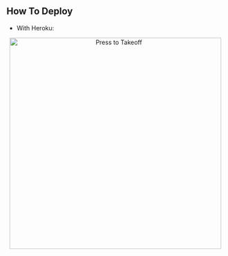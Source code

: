 ## How To Deploy 
* With Heroku:
<p align="center">
   <a href = "https://heroku.com/deploy?template=https://github.com/ashwinstr/regex"><img src="https://telegra.ph/file/57c4edb389224c9cf9996.png" alt="Press to Takeoff" width="490px"></a>
</p> 
